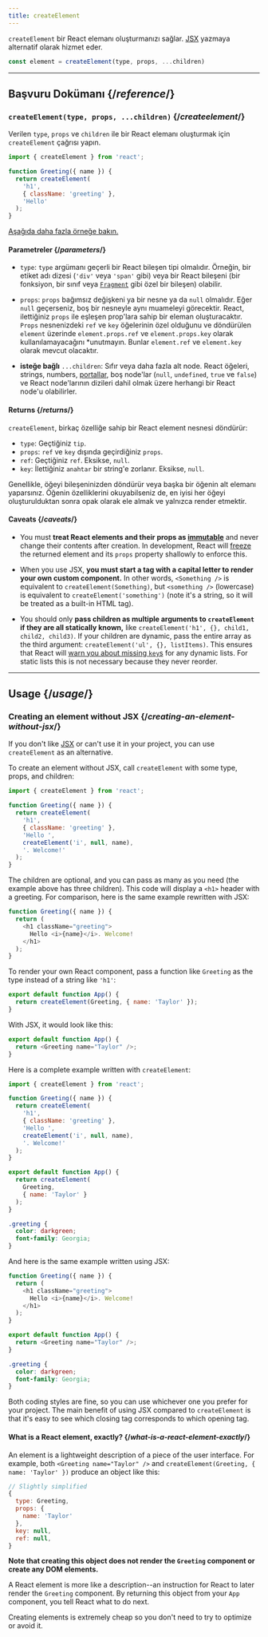 ```yaml
---
title: createElement
---
```


<Intro>

`createElement` bir React elemanı oluşturmanızı sağlar. [JSX](/learn/writing-markup-with-jsx) yazmaya alternatif olarak hizmet eder.

```js
const element = createElement(type, props, ...children)
```

</Intro>

<InlineToc />

---

## Başvuru Dokümanı {/*reference*/}

### `createElement(type, props, ...children)` {/*createelement*/}

Verilen `type`, `props` ve `children` ile bir React elemanı oluşturmak için `createElement` çağrısı yapın.

```js
import { createElement } from 'react';

function Greeting({ name }) {
  return createElement(
    'h1',
    { className: 'greeting' },
    'Hello'
  );
}
```

[Aşağıda daha fazla örneğe bakın.](#usage)

#### Parametreler {/*parameters*/}

* `type`: `type` argümanı geçerli bir React bileşen tipi olmalıdır. Örneğin, bir etiket adı dizesi (`'div'` veya `'span'` gibi) veya bir React bileşeni (bir fonksiyon, bir sınıf veya [`Fragment`](/reference/react/Fragment) gibi özel bir bileşen) olabilir.

* `props`: `props` bağımsız değişkeni ya bir nesne ya da `null` olmalıdır. Eğer `null` geçerseniz, boş bir nesneyle aynı muameleyi görecektir. React, ilettiğiniz `props` ile eşleşen prop'lara sahip bir eleman oluşturacaktır. `Props` nesnenizdeki `ref` ve `key` öğelerinin özel olduğunu ve döndürülen `element` üzerinde `element.props.ref` ve `element.props.key` olarak kullanılamayacağını *unutmayın. Bunlar `element.ref` ve `element.key` olarak mevcut olacaktır.

* **isteğe bağlı** `...children`: Sıfır veya daha fazla alt node. React öğeleri, strings, numbers, [portallar](/reference/react-dom/createPortal), boş node'lar (`null`, `undefined`, `true` ve `false`) ve React node'larının dizileri dahil olmak üzere herhangi bir React node'u olabilirler.

#### Returns {/*returns*/}

`createElement`, birkaç özelliğe sahip bir React element nesnesi döndürür:

* `type`: Geçtiğiniz `tip`.
* `props`: `ref` ve `key` dışında geçirdiğiniz `props`.
* `ref`: Geçtiğiniz `ref`. Eksikse, `null`.
* `key`: İlettiğiniz `anahtar` bir string'e zorlanır. Eksikse, `null`.

Genellikle, öğeyi bileşeninizden döndürür veya başka bir öğenin alt elemanı yaparsınız. Öğenin özelliklerini okuyabilseniz de, en iyisi her öğeyi oluşturulduktan sonra opak olarak ele almak ve yalnızca render etmektir.

#### Caveats {/*caveats*/}

* You must **treat React elements and their props as [immutable](https://en.wikipedia.org/wiki/Immutable_object)** and never change their contents after creation. In development, React will [freeze](https://developer.mozilla.org/en-US/docs/Web/JavaScript/Reference/Global_Objects/Object/freeze) the returned element and its `props` property shallowly to enforce this.

* When you use JSX, **you must start a tag with a capital letter to render your own custom component.** In other words, `<Something />` is equivalent to `createElement(Something)`, but `<something />` (lowercase) is equivalent to `createElement('something')` (note it's a string, so it will be treated as a built-in HTML tag).

* You should only **pass children as multiple arguments to `createElement` if they are all statically known,** like `createElement('h1', {}, child1, child2, child3)`. If your children are dynamic, pass the entire array as the third argument: `createElement('ul', {}, listItems)`. This ensures that React will [warn you about missing `key`s](/learn/rendering-lists#keeping-list-items-in-order-with-key) for any dynamic lists. For static lists this is not necessary because they never reorder.

---

## Usage {/*usage*/}

### Creating an element without JSX {/*creating-an-element-without-jsx*/}

If you don't like [JSX](/learn/writing-markup-with-jsx) or can't use it in your project, you can use `createElement` as an alternative.

To create an element without JSX, call `createElement` with some <CodeStep step={1}>type</CodeStep>, <CodeStep step={2}>props</CodeStep>, and <CodeStep step={3}>children</CodeStep>:

```js [[1, 5, "'h1'"], [2, 6, "{ className: 'greeting' }"], [3, 7, "'Hello ',"], [3, 8, "createElement('i', null, name),"], [3, 9, "'. Welcome!'"]]
import { createElement } from 'react';

function Greeting({ name }) {
  return createElement(
    'h1',
    { className: 'greeting' },
    'Hello ',
    createElement('i', null, name),
    '. Welcome!'
  );
}
```

The <CodeStep step={3}>children</CodeStep> are optional, and you can pass as many as you need (the example above has three children). This code will display a `<h1>` header with a greeting. For comparison, here is the same example rewritten with JSX:

```js [[1, 3, "h1"], [2, 3, "className=\\"greeting\\""], [3, 4, "Hello <i>{name}</i>. Welcome!"], [1, 5, "h1"]]
function Greeting({ name }) {
  return (
    <h1 className="greeting">
      Hello <i>{name}</i>. Welcome!
    </h1>
  );
}
```

To render your own React component, pass a function like `Greeting` as the <CodeStep step={1}>type</CodeStep> instead of a string like `'h1'`:

```js [[1, 2, "Greeting"], [2, 2, "{ name: 'Taylor' }"]]
export default function App() {
  return createElement(Greeting, { name: 'Taylor' });
}
```

With JSX, it would look like this:

```js [[1, 2, "Greeting"], [2, 2, "name=\\"Taylor\\""]]
export default function App() {
  return <Greeting name="Taylor" />;
}
```

Here is a complete example written with `createElement`:

<Sandpack>

```js
import { createElement } from 'react';

function Greeting({ name }) {
  return createElement(
    'h1',
    { className: 'greeting' },
    'Hello ',
    createElement('i', null, name),
    '. Welcome!'
  );
}

export default function App() {
  return createElement(
    Greeting,
    { name: 'Taylor' }
  );
}
```

```css
.greeting {
  color: darkgreen;
  font-family: Georgia;
}
```

</Sandpack>

And here is the same example written using JSX:

<Sandpack>

```js
function Greeting({ name }) {
  return (
    <h1 className="greeting">
      Hello <i>{name}</i>. Welcome!
    </h1>
  );
}

export default function App() {
  return <Greeting name="Taylor" />;
}
```

```css
.greeting {
  color: darkgreen;
  font-family: Georgia;
}
```

</Sandpack>

Both coding styles are fine, so you can use whichever one you prefer for your project. The main benefit of using JSX compared to `createElement` is that it's easy to see which closing tag corresponds to which opening tag.

<DeepDive>

#### What is a React element, exactly? {/*what-is-a-react-element-exactly*/}

An element is a lightweight description of a piece of the user interface. For example, both `<Greeting name="Taylor" />` and `createElement(Greeting, { name: 'Taylor' })` produce an object like this:

```js
// Slightly simplified
{
  type: Greeting,
  props: {
    name: 'Taylor'
  },
  key: null,
  ref: null,
}
```

**Note that creating this object does not render the `Greeting` component or create any DOM elements.**

A React element is more like a description--an instruction for React to later render the `Greeting` component. By returning this object from your `App` component, you tell React what to do next.

Creating elements is extremely cheap so you don't need to try to optimize or avoid it.

</DeepDive>

